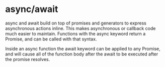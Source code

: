 # async/await

async and await build on top of promises and generators to express asynchronous actions inline. This makes asynchronous or callback code much easier to maintain.
Functions with the async keyword return a Promise, and can be called with that syntax.

Inside an async function the await keyword can be applied to any Promise, and will cause all of the function body after the await to be executed after the promise resolves.
